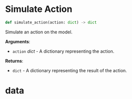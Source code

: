 # Simulate Action

```python
def simulate_action(action: dict) -> dict
```

Simulate an action on the model.

**Arguments**:

- `action` _dict_ - A dictionary representing the action.
  

**Returns**:

- `dict` - A dictionary representing the result of the action.

<a id="data"></a>

# data

<a id="data.Data"></a>

